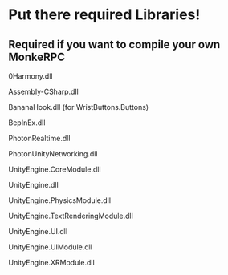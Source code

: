 # Put there required Libraries!

## Required if you want to compile your own MonkeRPC

0Harmony.dll

Assembly-CSharp.dll

BananaHook.dll (for WristButtons.Buttons)

BepInEx.dll

PhotonRealtime.dll

PhotonUnityNetworking.dll

UnityEngine.CoreModule.dll

UnityEngine.dll

UnityEngine.PhysicsModule.dll

UnityEngine.TextRenderingModule.dll

UnityEngine.UI.dll

UnityEngine.UIModule.dll

UnityEngine.XRModule.dll